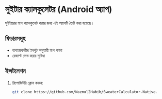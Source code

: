 # সুইটার ক্যালকুলেটর (Android অ্যাপ)

সুইটারের মাপ ক্যালকুলেট করার জন্য এই অ্যাপটি তৈরি করা হয়েছে।

## ফিচারসমূহ
- ব্যবহারকারীর ইনপুট অনুযায়ী মাপ গণনা
- রেজাল্ট সেভ করার সুবিধা

## ইন্সটলেশন
1. রিপোজিটরি ক্লোন করুন:
   ```bash
   git clone https://github.com/Nazmul2Habib/SweaterCalculator-Native.git
